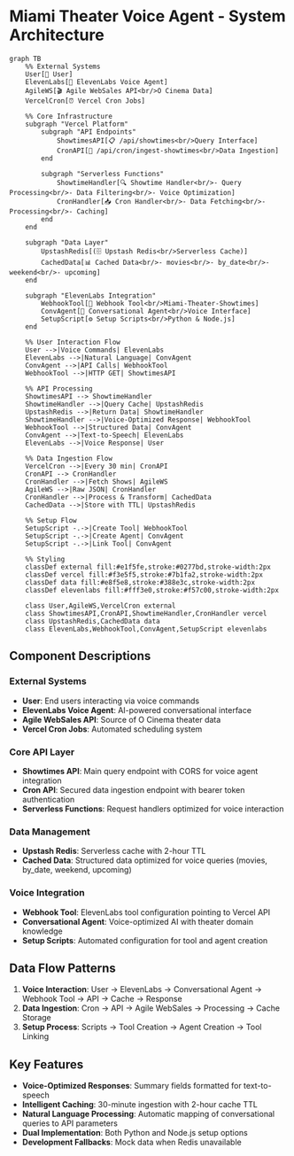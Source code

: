 # Miami Theater Voice Agent - System Architecture

```mermaid
graph TB
    %% External Systems
    User[👤 User]
    ElevenLabs[🎤 ElevenLabs Voice Agent]
    AgileWS[🎬 Agile WebSales API<br/>O Cinema Data]
    VercelCron[⏰ Vercel Cron Jobs]

    %% Core Infrastructure
    subgraph "Vercel Platform"
        subgraph "API Endpoints"
            ShowtimesAPI[📋 /api/showtimes<br/>Query Interface]
            CronAPI[🔄 /api/cron/ingest-showtimes<br/>Data Ingestion]
        end

        subgraph "Serverless Functions"
            ShowtimeHandler[🔍 Showtime Handler<br/>- Query Processing<br/>- Data Filtering<br/>- Voice Optimization]
            CronHandler[📥 Cron Handler<br/>- Data Fetching<br/>- Processing<br/>- Caching]
        end
    end

    subgraph "Data Layer"
        UpstashRedis[(🗄️ Upstash Redis<br/>Serverless Cache)]
        CachedData[📊 Cached Data<br/>- movies<br/>- by_date<br/>- weekend<br/>- upcoming]
    end

    subgraph "ElevenLabs Integration"
        WebhookTool[🔧 Webhook Tool<br/>Miami-Theater-Showtimes]
        ConvAgent[🤖 Conversational Agent<br/>Voice Interface]
        SetupScript[⚙️ Setup Scripts<br/>Python & Node.js]
    end

    %% User Interaction Flow
    User -->|Voice Commands| ElevenLabs
    ElevenLabs -->|Natural Language| ConvAgent
    ConvAgent -->|API Calls| WebhookTool
    WebhookTool -->|HTTP GET| ShowtimesAPI

    %% API Processing
    ShowtimesAPI --> ShowtimeHandler
    ShowtimeHandler -->|Query Cache| UpstashRedis
    UpstashRedis -->|Return Data| ShowtimeHandler
    ShowtimeHandler -->|Voice-Optimized Response| WebhookTool
    WebhookTool -->|Structured Data| ConvAgent
    ConvAgent -->|Text-to-Speech| ElevenLabs
    ElevenLabs -->|Voice Response| User

    %% Data Ingestion Flow
    VercelCron -->|Every 30 min| CronAPI
    CronAPI --> CronHandler
    CronHandler -->|Fetch Shows| AgileWS
    AgileWS -->|Raw JSON| CronHandler
    CronHandler -->|Process & Transform| CachedData
    CachedData -->|Store with TTL| UpstashRedis

    %% Setup Flow
    SetupScript -.->|Create Tool| WebhookTool
    SetupScript -.->|Create Agent| ConvAgent
    SetupScript -.->|Link Tool| ConvAgent

    %% Styling
    classDef external fill:#e1f5fe,stroke:#0277bd,stroke-width:2px
    classDef vercel fill:#f3e5f5,stroke:#7b1fa2,stroke-width:2px
    classDef data fill:#e8f5e8,stroke:#388e3c,stroke-width:2px
    classDef elevenlabs fill:#fff3e0,stroke:#f57c00,stroke-width:2px

    class User,AgileWS,VercelCron external
    class ShowtimesAPI,CronAPI,ShowtimeHandler,CronHandler vercel
    class UpstashRedis,CachedData data
    class ElevenLabs,WebhookTool,ConvAgent,SetupScript elevenlabs
```

## Component Descriptions

### External Systems
- **User**: End users interacting via voice commands
- **ElevenLabs Voice Agent**: AI-powered conversational interface
- **Agile WebSales API**: Source of O Cinema theater data
- **Vercel Cron Jobs**: Automated scheduling system

### Core API Layer
- **Showtimes API**: Main query endpoint with CORS for voice agent integration
- **Cron API**: Secured data ingestion endpoint with bearer token authentication
- **Serverless Functions**: Request handlers optimized for voice interaction

### Data Management
- **Upstash Redis**: Serverless cache with 2-hour TTL
- **Cached Data**: Structured data optimized for voice queries (movies, by_date, weekend, upcoming)

### Voice Integration
- **Webhook Tool**: ElevenLabs tool configuration pointing to Vercel API
- **Conversational Agent**: Voice-optimized AI with theater domain knowledge
- **Setup Scripts**: Automated configuration for tool and agent creation

## Data Flow Patterns

1. **Voice Interaction**: User → ElevenLabs → Conversational Agent → Webhook Tool → API → Cache → Response
2. **Data Ingestion**: Cron → API → Agile WebSales → Processing → Cache Storage
3. **Setup Process**: Scripts → Tool Creation → Agent Creation → Tool Linking

## Key Features

- **Voice-Optimized Responses**: Summary fields formatted for text-to-speech
- **Intelligent Caching**: 30-minute ingestion with 2-hour cache TTL
- **Natural Language Processing**: Automatic mapping of conversational queries to API parameters
- **Dual Implementation**: Both Python and Node.js setup options
- **Development Fallbacks**: Mock data when Redis unavailable